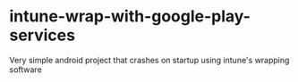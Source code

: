 # intune-wrap-with-google-play-services
Very simple android project that crashes on startup using intune's wrapping software
